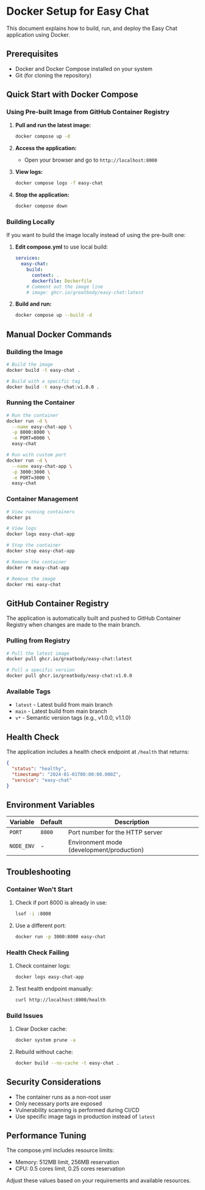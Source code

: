 # Docker Setup for Easy Chat

This document explains how to build, run, and deploy the Easy Chat application using Docker.

## Prerequisites

- Docker and Docker Compose installed on your system
- Git (for cloning the repository)

## Quick Start with Docker Compose

### Using Pre-built Image from GitHub Container Registry

1. **Pull and run the latest image:**
   ```bash
   docker compose up -d
   ```

2. **Access the application:**
   - Open your browser and go to `http://localhost:8000`

3. **View logs:**
   ```bash
   docker compose logs -f easy-chat
   ```

4. **Stop the application:**
   ```bash
   docker compose down
   ```

### Building Locally

If you want to build the image locally instead of using the pre-built one:

1. **Edit compose.yml** to use local build:
   ```yaml
   services:
     easy-chat:
       build:
         context: .
         dockerfile: Dockerfile
       # Comment out the image line
       # image: ghcr.io/greatbody/easy-chat:latest
   ```

2. **Build and run:**
   ```bash
   docker compose up --build -d
   ```

## Manual Docker Commands

### Building the Image

```bash
# Build the image
docker build -t easy-chat .

# Build with a specific tag
docker build -t easy-chat:v1.0.0 .
```

### Running the Container

```bash
# Run the container
docker run -d \
  --name easy-chat-app \
  -p 8000:8000 \
  -e PORT=8000 \
  easy-chat

# Run with custom port
docker run -d \
  --name easy-chat-app \
  -p 3000:3000 \
  -e PORT=3000 \
  easy-chat
```

### Container Management

```bash
# View running containers
docker ps

# View logs
docker logs easy-chat-app

# Stop the container
docker stop easy-chat-app

# Remove the container
docker rm easy-chat-app

# Remove the image
docker rmi easy-chat
```

## GitHub Container Registry

The application is automatically built and pushed to GitHub Container Registry when changes are made to the main branch.

### Pulling from Registry

```bash
# Pull the latest image
docker pull ghcr.io/greatbody/easy-chat:latest

# Pull a specific version
docker pull ghcr.io/greatbody/easy-chat:v1.0.0
```

### Available Tags

- `latest` - Latest build from main branch
- `main` - Latest build from main branch
- `v*` - Semantic version tags (e.g., v1.0.0, v1.1.0)

## Health Check

The application includes a health check endpoint at `/health` that returns:

```json
{
  "status": "healthy",
  "timestamp": "2024-01-01T00:00:00.000Z",
  "service": "easy-chat"
}
```

## Environment Variables

| Variable | Default | Description |
|----------|---------|-------------|
| `PORT` | `8000` | Port number for the HTTP server |
| `NODE_ENV` | - | Environment mode (development/production) |

## Troubleshooting

### Container Won't Start

1. Check if port 8000 is already in use:
   ```bash
   lsof -i :8000
   ```

2. Use a different port:
   ```bash
   docker run -p 3000:8000 easy-chat
   ```

### Health Check Failing

1. Check container logs:
   ```bash
   docker logs easy-chat-app
   ```

2. Test health endpoint manually:
   ```bash
   curl http://localhost:8000/health
   ```

### Build Issues

1. Clear Docker cache:
   ```bash
   docker system prune -a
   ```

2. Rebuild without cache:
   ```bash
   docker build --no-cache -t easy-chat .
   ```

## Security Considerations

- The container runs as a non-root user
- Only necessary ports are exposed
- Vulnerability scanning is performed during CI/CD
- Use specific image tags in production instead of `latest`

## Performance Tuning

The compose.yml includes resource limits:
- Memory: 512MB limit, 256MB reservation
- CPU: 0.5 cores limit, 0.25 cores reservation

Adjust these values based on your requirements and available resources.
